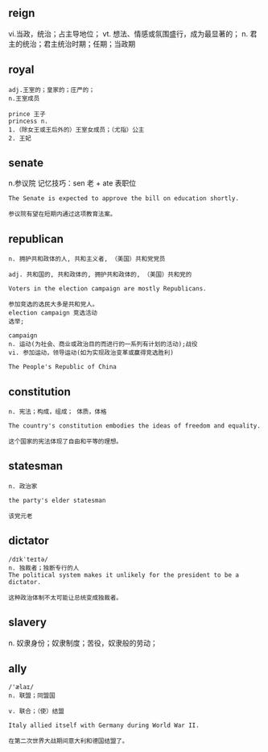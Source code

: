 ## reign
vi.当政，统治；占主导地位；
vt. 想法、情感或氛围盛行，成为最显著的；
n. 君主的统治；君主统治时期；任期；当政期

## royal
```
adj.王室的；皇家的；庄严的；
n.王室成员

prince 王子
princess n. 
1.（除女王或王后外的）王室女成员；（尤指）公主
2. 王妃
```

## senate
n.参议院
记忆技巧：sen 老 + ate 表职位
```
The Senate is expected to approve the bill on education shortly.

参议院有望在短期内通过这项教育法案。
```

## republican
```
n. 拥护共和政体的人, 共和主义者, （美国）共和党党员

adj. 共和国的, 共和政体的, 拥护共和政体的, （美国）共和党的

Voters in the election campaign are mostly Republicans.

参加竞选的选民大多是共和党人。
election campaign 竞选活动
选举;     

campaign
n. 运动(为社会、商业或政治目的而进行的一系列有计划的活动);战役
vi. 参加运动，领导运动(如为实现政治变革或赢得竞选胜利)

The People's Republic of China
```

## constitution
```
n. 宪法；构成，组成； 体质，体格

The country's constitution embodies the ideas of freedom and equality.

这个国家的宪法体现了自由和平等的理想。
```

## statesman
```
n. 政治家

the party's elder statesman

该党元老
```
## dictator
```
/dɪkˈteɪtə/
n. 独裁者；独断专行的人
The political system makes it unlikely for the president to be a dictator.

这种政治体制不太可能让总统变成独裁者。
```

## slavery
n. 奴隶身份；奴隶制度；苦役，奴隶般的劳动；

## ally
```
/'ælaɪ/
n. 联盟；同盟国

v. 联合；（使）结盟

Italy allied itself with Germany during World War II.

在第二次世界大战期间意大利和德国结盟了。
```